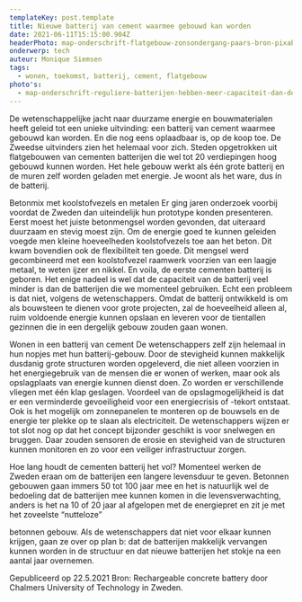 ```yaml
---
templateKey: post.template
title: Nieuwe batterij van cement waarmee gebouwd kan worden
date: 2021-06-11T15:15:00.904Z
headerPhoto: map-onderschrift-flatgebouw-zonsondergang-paars-bron-pixabay-com-fotoblend-image-img-flatgebouw-zonsondergang-paars-jpg
onderwerp: tech
auteur: Monique Siemsen
tags:
  - wonen, toekomst, batterij, cement, flatgebouw
photo's:
  - map-onderschrift-reguliere-batterijen-hebben-meer-capaciteit-dan-de-nieuwe-cementen-batterijen-waarin-mensen-kunnen-wonen-bron-pixabay-com-fotoblend-image-img-batterijen-verzameling-divers-jpg
---
```

De wetenschappelijke jacht naar duurzame energie en bouwmaterialen heeft geleid tot
een unieke uitvinding: een batterij van cement waarmee gebouwd kan worden. En die nog
eens oplaadbaar is, op de koop toe.
De Zweedse uitvinders zien het helemaal voor zich. Steden opgetrokken uit flatgebouwen
van cementen batterijen die wel tot 20 verdiepingen hoog gebouwd kunnen worden. Het
hele gebouw werkt als één grote batterij en de muren zelf worden geladen met energie. Je
woont als het ware, dus ín de batterij.

Betonmix met koolstofvezels en metalen
Er ging jaren onderzoek voorbij voordat de Zweden dan uiteindelijk hun prototype konden
presenteren. Eerst moest het juiste betonmengsel worden gevonden, dat uiteraard
duurzaam en stevig moest zijn. Om de energie goed te kunnen geleiden voegde men
kleine hoeveelheden koolstofvezels toe aan het beton. Dit kwam bovendien ook de
flexibiliteit ten goede.
Dit mengsel werd gecombineerd met een koolstofvezel raamwerk voorzien van een laagje
metaal, te weten ijzer en nikkel. En voila, de eerste cementen batterij is geboren. Het
enige nadeel is wel dat de capaciteit van de batterij veel minder is dan de batterijen die we
momenteel gebruiken. Echt een probleem is dat niet, volgens de wetenschappers. Omdat
de batterij ontwikkeld is om als bouwsteen te dienen voor grote projecten, zal de
hoeveelheid alleen al, ruim voldoende energie kunnen opslaan en leveren voor de
tientallen gezinnen die in een dergelijk gebouw zouden gaan wonen.

Wonen in een batterij van cement
De wetenschappers zelf zijn helemaal in hun nopjes met hun batterij-gebouw. Door de
stevigheid kunnen makkelijk dusdanig grote structuren worden opgeleverd, die niet alleen
voorzien in het energiegebruik van de mensen die er wonen of werken, maar ook als
opslagplaats van energie kunnen dienst doen. Zo worden er verschillende vliegen met één
klap geslagen. Voordeel van de opslagmogelijkheid is dat er een verminderde
gevoeiligheid voor een energiecrisis of -tekort ontstaat.
Ook is het mogelijk om zonnepanelen te monteren op de bouwsels en de energie ter
plekke op te slaan als electriciteit. De wetenschappers wijzen er tot slot nog op dat het
concept bijzonder geschikt is voor snelwegen en bruggen. Daar zouden sensoren de
erosie en stevigheid van de structuren kunnen monitoren en zo voor een veiliger
infrastructuur zorgen.

Hoe lang houdt de cementen batterij het vol?
Momenteel werken de Zweden eraan om de batterijen een langere levensduur te geven.
Betonnen gebouwen gaan immers 50 tot 100 jaar mee en het is natuurlijk wel de
bedoeling dat de batterijen mee kunnen komen in die levensverwachting, anders is het na
10 of 20 jaar al afgelopen met de energiepret en zit je met het zoveelste “nutteloze”

betonnen gebouw. Als de wetenschappers dat niet voor elkaar kunnen krijgen, gaan ze
over op plan b: dat de batterijen makkelijk vervangen kunnen worden in de structuur en
dat nieuwe batterijen het stokje na een aantal jaar overnemen.

Gepubliceerd op 22.5.2021
Bron: Rechargeable concrete battery door Chalmers University of Technology in Zweden.